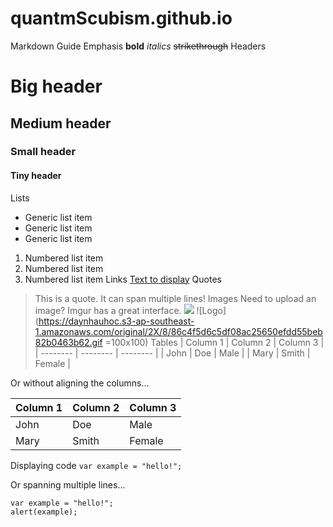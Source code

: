 # quantmScubism.github.io
Markdown Guide
Emphasis
**bold**
*italics*
~~strikethrough~~
Headers
# Big header
## Medium header
### Small header
#### Tiny header
Lists
* Generic list item
* Generic list item
* Generic list item

1. Numbered list item
2. Numbered list item
3. Numbered list item
Links
[Text to display](http://www.example.com)
Quotes
> This is a quote.
> It can span multiple lines!
Images   Need to upload an image? Imgur has a great interface.
![](https://daynhauhoc.s3-ap-southeast-1.amazonaws.com/original/2X/8/86c4f5d6c5df08ac25650efdd55beb82b0463b62.gif)
![Logo](https://daynhauhoc.s3-ap-southeast-1.amazonaws.com/original/2X/8/86c4f5d6c5df08ac25650efdd55beb82b0463b62.gif =100x100)
Tables
| Column 1 | Column 2 | Column 3 |
| -------- | -------- | -------- |
| John     | Doe      | Male     |
| Mary     | Smith    | Female   |

Or without aligning the columns...

| Column 1 | Column 2 | Column 3 |
| -------- | -------- | -------- |
| John | Doe | Male |
| Mary | Smith | Female |
Displaying code
`var example = "hello!";`

Or spanning multiple lines...

```
var example = "hello!";
alert(example);
```
